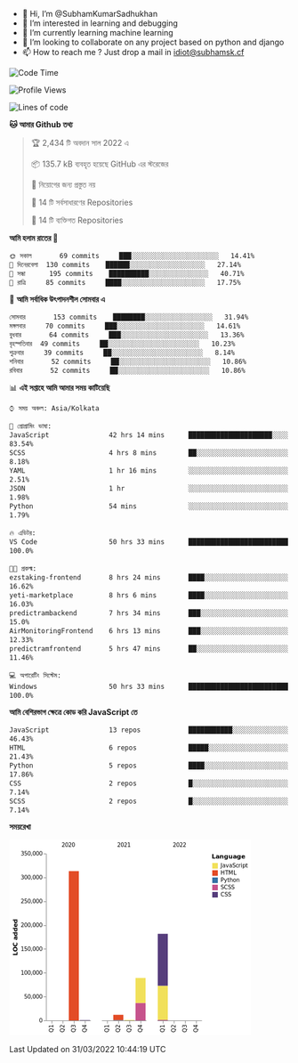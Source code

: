 - 👋 Hi, I’m @SubhamKumarSadhukhan
- 👀 I’m interested in learning and debugging
- 🌱 I’m currently learning machine learning
- 💞️ I’m looking to collaborate on any project based on python and django
- 📫 How to reach me ?
      Just drop a mail in idiot@subhamsk.cf

<!---
SubhamKumarSadhukhan/SubhamKumarSadhukhan is a ✨ special ✨ repository because its `README.md` (this file) appears on your GitHub profile.
You can click the Preview link to take a look at your changes.
--->


<!--START_SECTION:waka-->
![Code Time](http://img.shields.io/badge/Code%20Time-377%20hrs%2021%20mins-blue)

![Profile Views](http://img.shields.io/badge/%E0%A6%AA%E0%A7%8D%E0%A6%B0%E0%A7%8B%E0%A6%AB%E0%A6%BE%E0%A6%87%E0%A6%B2%20%E0%A6%A6%E0%A6%B0%E0%A7%8D%E0%A6%B6%E0%A6%A8-2-blue)

![Lines of code](https://img.shields.io/badge/%E0%A6%B9%E0%A7%8D%E0%A6%AF%E0%A6%BE%E0%A6%B2%E0%A7%8B%20%E0%A6%93%E0%A6%AF%E0%A6%BC%E0%A6%BE%E0%A6%B0%E0%A7%8D%E0%A6%B2%E0%A7%8D%E0%A6%A1%20%E0%A6%A5%E0%A7%87%E0%A6%95%E0%A7%87%20%E0%A6%86%E0%A6%AE%E0%A6%BF%20%E0%A6%B2%E0%A6%BF%E0%A6%96%E0%A7%87%E0%A6%9B%E0%A6%BF-598%20Thousand%20%E0%A6%95%E0%A7%8B%E0%A6%A1%E0%A7%87%E0%A6%B0%20%E0%A6%B2%E0%A6%BE%E0%A6%87%E0%A6%A8-blue)

**🐱 আমার Github তথ্য** 

> 🏆 2,434 টি অবদান সাল 2022 এ
 > 
> 📦 135.7 kB ব্যবহৃত হয়েছে GitHub এর স্টরেজের 
 > 
> 🚫 নিয়োগের জন্য প্রস্তুত নয়
 > 
> 📜 14 টি সর্বসাধারণের Repositories 
 > 
> 🔑 14 টি ব্যক্তিগত Repositories  
 > 
**আমি হলাম রাতের 🦉** 

```text
🌞 সকাল       69 commits     ███░░░░░░░░░░░░░░░░░░░░░░   14.41% 
🌆 দিনেরবেলা  130 commits    ██████░░░░░░░░░░░░░░░░░░░   27.14% 
🌃 সন্ধা      195 commits    ██████████░░░░░░░░░░░░░░░   40.71% 
🌙 রাত্রি     85 commits     ████░░░░░░░░░░░░░░░░░░░░░   17.75%

```
📅 **আমি সর্বাধিক উৎপাদনশীল সোমবার এ** 

```text
সোমবার       153 commits    ████████░░░░░░░░░░░░░░░░░   31.94% 
মঙ্গলবার     70 commits     ███░░░░░░░░░░░░░░░░░░░░░░   14.61% 
বুধবার       64 commits     ███░░░░░░░░░░░░░░░░░░░░░░   13.36% 
বৃহস্পতিবার  49 commits     ██░░░░░░░░░░░░░░░░░░░░░░░   10.23% 
শুক্রবার     39 commits     ██░░░░░░░░░░░░░░░░░░░░░░░   8.14% 
শনিবার       52 commits     ██░░░░░░░░░░░░░░░░░░░░░░░   10.86% 
রবিবার       52 commits     ██░░░░░░░░░░░░░░░░░░░░░░░   10.86%

```


📊 **এই সপ্তাহে আমি আমার সময় কাটিয়েছি** 

```text
⌚︎ সময় অঞ্চল: Asia/Kolkata

💬 প্রোগ্রামিং ভাষা: 
JavaScript               42 hrs 14 mins      █████████████████████░░░░   83.54% 
SCSS                     4 hrs 8 mins        ██░░░░░░░░░░░░░░░░░░░░░░░   8.18% 
YAML                     1 hr 16 mins        ░░░░░░░░░░░░░░░░░░░░░░░░░   2.51% 
JSON                     1 hr                ░░░░░░░░░░░░░░░░░░░░░░░░░   1.98% 
Python                   54 mins             ░░░░░░░░░░░░░░░░░░░░░░░░░   1.79%

🔥 এডিটর: 
VS Code                  50 hrs 33 mins      █████████████████████████   100.0%

🐱‍💻 প্রকল্ম: 
ezstaking-frontend       8 hrs 24 mins       ████░░░░░░░░░░░░░░░░░░░░░   16.62% 
yeti-marketplace         8 hrs 6 mins        ████░░░░░░░░░░░░░░░░░░░░░   16.03% 
predictrambackend        7 hrs 34 mins       ███░░░░░░░░░░░░░░░░░░░░░░   15.0% 
AirMonitoringFrontend    6 hrs 13 mins       ███░░░░░░░░░░░░░░░░░░░░░░   12.33% 
predictramfrontend       5 hrs 47 mins       ██░░░░░░░░░░░░░░░░░░░░░░░   11.46%

💻 অপারেটিং সিস্টেম: 
Windows                  50 hrs 33 mins      █████████████████████████   100.0%

```

**আমি বেশিরভাগ ক্ষেত্রে কোড করি JavaScript তে** 

```text
JavaScript               13 repos            ███████████░░░░░░░░░░░░░░   46.43% 
HTML                     6 repos             █████░░░░░░░░░░░░░░░░░░░░   21.43% 
Python                   5 repos             ████░░░░░░░░░░░░░░░░░░░░░   17.86% 
CSS                      2 repos             █░░░░░░░░░░░░░░░░░░░░░░░░   7.14% 
SCSS                     2 repos             █░░░░░░░░░░░░░░░░░░░░░░░░   7.14%

```


**সময়রেখা**

![Chart not found](https://raw.githubusercontent.com/SubhamKumarSadhukhan/SubhamKumarSadhukhan/main/charts/bar_graph.png) 


 Last Updated on 31/03/2022 10:44:19 UTC
<!--END_SECTION:waka-->
